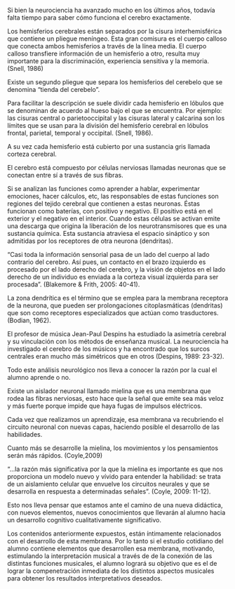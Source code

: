 Si bien la neurociencia ha avanzado mucho en los últimos años, todavía falta tiempo para saber cómo funciona el cerebro exactamente.

Los hemisferios cerebrales están separados  por la cisura interhemisférica que contiene un pliegue meníngeo. Esta gran comisura es el cuerpo calloso que conecta ambos hemisferios a través de la línea media. El cuerpo calloso transfiere información de un hemisferio a otro, resulta muy importante para la discriminación, experiencia sensitiva y la memoria. \(Snell, 1986\)

Existe un segundo pliegue que separa los hemisferios del cerebelo que se denomina “tienda del cerebelo”.

Para facilitar la descripción se suele dividir cada hemisferio en lóbulos que se denominan de acuerdo al hueso bajo el que se encuentra. Por ejemplo: las cisuras central o parietooccipital y las cisuras lateral y calcarina son los límites que se usan para la división del hemisferio cerebral en lóbulos frontal, parietal, temporal y occipital. \(Snell, 1986\).

A su vez cada hemisferio está cubierto por una sustancia gris llamada corteza cerebral.

El cerebro está compuesto por células nerviosas llamadas neuronas que se conectan entre sí a través de sus fibras.

Si se analizan las funciones como aprender a hablar, experimentar emociones, hacer cálculos, etc, las responsables de estas funciones son regiones del tejido cerebral que contienen a estas neuronas. Éstas funcionan como baterías, con positivo y negativo. El positivo está en el exterior y el negativo en el interior. Cuando estas células se activan emite una descarga que origina la liberación de los neurotransmisores que es una sustancia química. Esta sustancia atraviesa el espacio sináptico y son admitidas por los receptores de otra neurona \(dendritas\).

“Casi toda la información sensorial pasa de un lado del cuerpo al lado contrario del cerebro. Así pues, un contacto en el brazo izquierdo es procesado por el lado derecho del cerebro, y la visión de objetos en el lado derecho de un individuo es enviada a la corteza visual izquierda para ser procesada”. \(Blakemore & Frith, 2005: 40-41\).

La zona dendrítica es el término que se emplea para la membrana receptora de la neurona, que pueden ser prolongaciones citoplasmáticas \(dendritas\) que son como receptores especializados que actúan como trasductores. \(Bodian, 1962\).

El profesor de música Jean-Paul Despins ha estudiado la asimetría cerebral y su vinculación con los métodos de enseñanza musical. La neurociencia ha investigado el cerebro de los músicos y ha encontrado que los surcos centrales eran mucho más simétricos que en otros \(Despins, 1989: 23-32\).

Todo este análisis neurológico nos lleva a conocer la razón por la cual el alumno aprende o no.

Existe un aislador neuronal llamado mielina que es una membrana que rodea las fibras nerviosas, esto hace que la señal que emite sea más veloz y más fuerte porque impide que haya fugas de impulsos eléctricos.

Cada vez que realizamos un aprendizaje, esa membrana va recubriendo el circuito neuronal con nuevas capas, haciendo posible el desarrollo de las habilidades.

Cuanto más se desarrolle la mielina, los movimientos y los pensamientos serán más rápidos. \(Coyle,2009\)

“…la razón más significativa por la que la mielina es importante es que nos proporciona un modelo nuevo y vívido para entender la habilidad: se trata de un aislamiento celular que envuelve los circuitos neurales y que se desarrolla en respuesta a determinadas señales”. \(Coyle, 2009: 11-12\).

Esto nos lleva pensar que estamos ante el camino de una nueva didáctica, con nuevos elementos, nuevos conocimientos que llevarán al alumno hacia un desarrollo cognitivo cualitativamente significativo.

Los contenidos anteriormente expuestos, están íntimamente relacionados con el desarrollo de esta membrana. Por lo tanto si el estudio cotidiano del alumno contiene elementos que desarrollen esa membrana, motivando, estimulando la interpretación musical a través de de la conexión de las distintas funciones musicales, el alumno logrará su objetivo que es el de lograr la compenetración inmediata de los distintos aspectos musicales para obtener los resultados interpretativos deseados.

